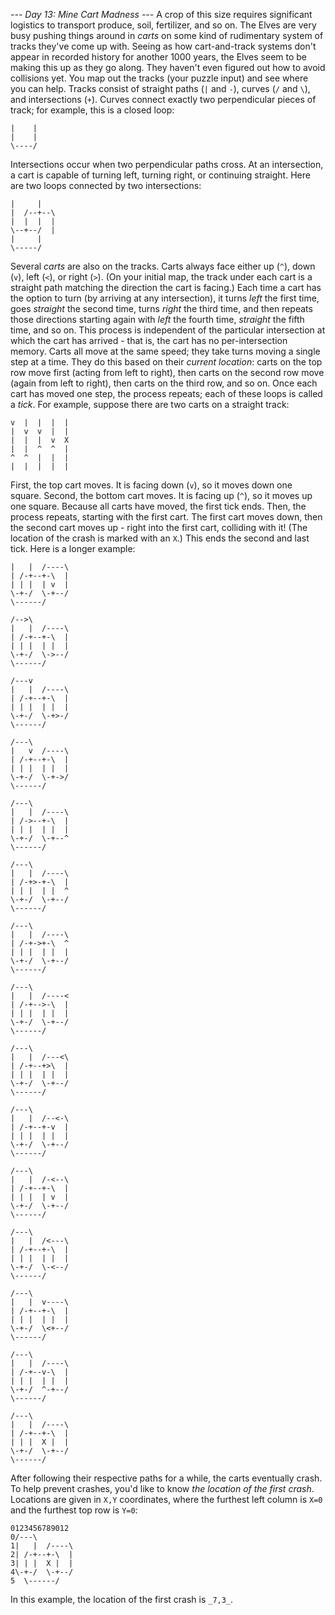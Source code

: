 *--- Day 13: Mine Cart Madness ---*
A crop of this size requires significant logistics to transport produce, soil, fertilizer, and so on. The Elves are very busy pushing things around in _carts_ on some kind of rudimentary system of tracks they've come up with.
Seeing as how cart-and-track systems don't appear in recorded history for another 1000 years, the Elves seem to be making this up as they go along. They haven't even figured out how to avoid collisions yet.
You map out the tracks (your puzzle input) and see where you can help.
Tracks consist of straight paths (`|` and `-`), curves (`/` and `\`), and intersections (`+`). Curves connect exactly two perpendicular pieces of track; for example, this is a closed loop:
```/----\
|    |
|    |
\----/
```
Intersections occur when two perpendicular paths cross. At an intersection, a cart is capable of turning left, turning right, or continuing straight.  Here are two loops connected by two intersections:
```/-----\
|     |
|  /--+--\
|  |  |  |
\--+--/  |
|     |
\-----/
```
Several _carts_ are also on the tracks. Carts always face either up (`^`), down (`v`), left (`<`), or right (`>`). (On your initial map, the track under each cart is a straight path matching the direction the cart is facing.)
Each time a cart has the option to turn (by arriving at any intersection), it turns _left_ the first time, goes _straight_ the second time, turns _right_ the third time, and then repeats those directions starting again with _left_ the fourth time, _straight_ the fifth time, and so on. This process is independent of the particular intersection at which the cart has arrived - that is, the cart has no per-intersection memory.
Carts all move at the same speed; they take turns moving a single step at a time. They do this based on their _current location_: carts on the top row move first (acting from left to right), then carts on the second row move (again from left to right), then carts on the third row, and so on.  Once each cart has moved one step, the process repeats; each of these loops is called a _tick_.
For example, suppose there are two carts on a straight track:
```|  |  |  |  |
v  |  |  |  |
|  v  v  |  |
|  |  |  v  X
|  |  ^  ^  |
^  ^  |  |  |
|  |  |  |  |
```
First, the top cart moves. It is facing down (`v`), so it moves down one square.  Second, the bottom cart moves.  It is facing up (`^`), so it moves up one square. Because all carts have moved, the first tick ends.  Then, the process repeats, starting with the first cart.  The first cart moves down, then the second cart moves up - right into the first cart, colliding with it! (The location of the crash is marked with an `X`.) This ends the second and last tick.
Here is a longer example:
```/->-\
|   |  /----\
| /-+--+-\  |
| | |  | v  |
\-+-/  \-+--/
\------/

/-->\
|   |  /----\
| /-+--+-\  |
| | |  | |  |
\-+-/  \->--/
\------/

/---v
|   |  /----\
| /-+--+-\  |
| | |  | |  |
\-+-/  \-+>-/
\------/

/---\
|   v  /----\
| /-+--+-\  |
| | |  | |  |
\-+-/  \-+->/
\------/

/---\
|   |  /----\
| /->--+-\  |
| | |  | |  |
\-+-/  \-+--^
\------/

/---\
|   |  /----\
| /-+>-+-\  |
| | |  | |  ^
\-+-/  \-+--/
\------/

/---\
|   |  /----\
| /-+->+-\  ^
| | |  | |  |
\-+-/  \-+--/
\------/

/---\
|   |  /----<
| /-+-->-\  |
| | |  | |  |
\-+-/  \-+--/
\------/

/---\
|   |  /---<\
| /-+--+>\  |
| | |  | |  |
\-+-/  \-+--/
\------/

/---\
|   |  /--<-\
| /-+--+-v  |
| | |  | |  |
\-+-/  \-+--/
\------/

/---\
|   |  /-<--\
| /-+--+-\  |
| | |  | v  |
\-+-/  \-+--/
\------/

/---\
|   |  /<---\
| /-+--+-\  |
| | |  | |  |
\-+-/  \-<--/
\------/

/---\
|   |  v----\
| /-+--+-\  |
| | |  | |  |
\-+-/  \<+--/
\------/

/---\
|   |  /----\
| /-+--v-\  |
| | |  | |  |
\-+-/  ^-+--/
\------/

/---\
|   |  /----\
| /-+--+-\  |
| | |  X |  |
\-+-/  \-+--/
\------/
```
After following their respective paths for a while, the carts eventually crash.  To help prevent crashes, you'd like to know _the location of the first crash_. Locations are given in `X,Y` coordinates, where the furthest left column is `X=0` and the furthest top row is `Y=0`:
```           111
0123456789012
0/---\
1|   |  /----\
2| /-+--+-\  |
3| | |  X |  |
4\-+-/  \-+--/
5  \------/
```
In this example, the location of the first crash is `_7,3_`.

